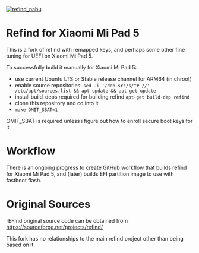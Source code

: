 [![refind_nabu](https://github.com/ClearStaff/refind-nabu/actions/workflows/main.yaml/badge.svg)](https://github.com/ClearStaff/refind-nabu/actions/workflows/main.yaml)

Refind for Xiaomi Mi Pad 5
==========================
This is a fork of refind with remapped keys, and perhaps some other fine
tuning for UEFI on Xiaomi Mi Pad 5.

To successfully build it manually for Xiaomi Mi Pad 5:
- use current Ubuntu LTS or Stable release channel for ARM64 (in chroot)
- enable source repositories:
  ```sed -i '/deb-src/s/^# //' /etc/apt/sources.list && apt update && apt-get update```
- install build-deps required for building refind
  ```apt-get build-dep refind```
- clone this repository and cd into it
- ```make OMIT_SBAT=1```

OMIT_SBAT is required unless i figure out how to enroll secure boot keys for it

Workflow
========
There is an ongoing progress to create GitHub workflow that
builds refind for Xiaomi Mi Pad 5, and (later) builds EFI partition image
to use with fastboot flash.

Original Sources
================================================
rEFInd original source code can be obtained from
https://sourceforge.net/projects/refind/

This fork has no relationships to the
main refind project other than being based on it.
